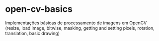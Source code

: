 # open-cv-basics
Implementações básicas de processamento de imagens em OpenCV (resize, load image, bitwise, masking, getting and setting pixels, rotation, translation, basic drawing)
